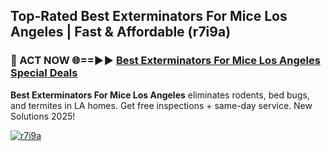 ## Top-Rated Best Exterminators For Mice Los Angeles | Fast & Affordable (r7i9a)

<h3>🐜 ACT NOW 🌐==►► <a href="https://tinyurl.com/2dysvsjj" rel="nofollow">Best Exterminators For Mice Los Angeles Special Deals</a></h3>

**Best Exterminators For Mice Los Angeles** eliminates rodents, bed bugs, and termites in LA homes. Get free inspections + same-day service. New Solutions 2025!

[![r7i9a](https://i.imgur.com/JCYaghj.jpeg)](https://tinyurl.com/2dysvsjj)